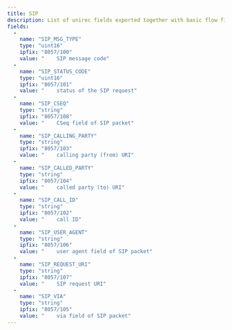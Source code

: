 ```yaml
---
title: SIP
description: List of unirec fields exported together with basic flow fields on interface by SIP plugin.
fields:
  -
    name: "SIP_MSG_TYPE"
    type: "uint16"
    ipfix: "8057/100"
    value: " 	SIP message code"
  -
    name: "SIP_STATUS_CODE"
    type: "uint16"
    ipfix: "8057/101"
    value: " 	status of the SIP request"
  -
    name: "SIP_CSEQ"
    type: "string"
    ipfix: "8057/108"
    value: " 	CSeq field of SIP packet"
  -
    name: "SIP_CALLING_PARTY"
    type: "string"
    ipfix: "8057/103"
    value: " 	calling party (from) URI"
  -
    name: "SIP_CALLED_PARTY"
    type: "string"
    ipfix: "8057/104"
    value: " 	called party (to) URI"
  -
    name: "SIP_CALL_ID"
    type: "string"
    ipfix: "8057/102"
    value: " 	call ID"
  -
    name: "SIP_USER_AGENT"
    type: "string"
    ipfix: "8057/106"
    value: " 	user agent field of SIP packet"
  -
    name: "SIP_REQUEST_URI"
    type: "string"
    ipfix: "8057/107"
    value: " 	SIP request URI"
  -
    name: "SIP_VIA"
    type: "string"
    ipfix: "8057/105"
    value: " 	via field of SIP packet"
---
```

